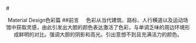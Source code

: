 #<center>Material Design色彩篇
##前言
&nbsp;&nbsp;&nbsp;&nbsp;色彩从当代建筑、路标、人行横道以及运动场馆中获取灵感，由此引发出大胆的颜色表达激活了色彩，与单调乏味的周边环境形成鲜明的对比。强调大胆的阴影和高光。引出意想不到且充满活力的颜色。



